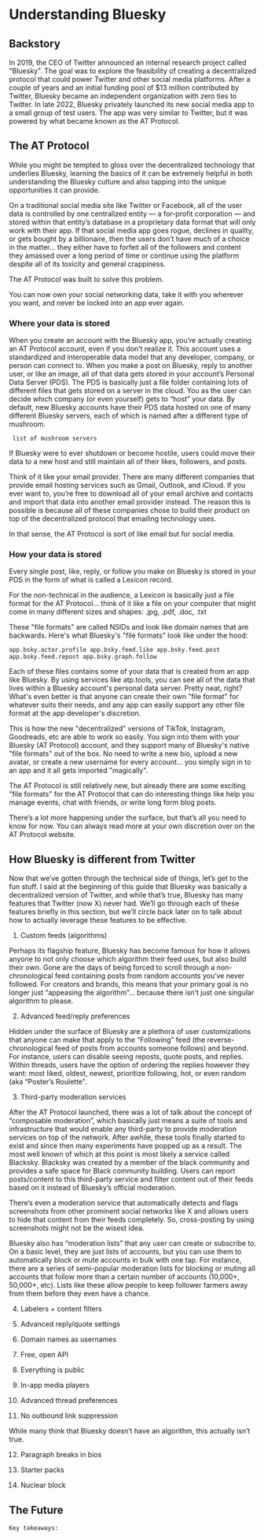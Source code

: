 # Understanding Bluesky

## Backstory

In 2019, the CEO of Twitter announced an internal research project called "Bluesky". The goal was to explore the feasibility of creating a decentralized protocol that could power Twitter and other social media platforms. After a couple of years and an initial funding pool of $13 million contributed by Twitter, Bluesky became an independent organization with zero ties to Twitter. In late 2022, Bluesky privately launched its new social media app to a small group of test users. The app was very similar to Twitter, but it was powered by what became known as the AT Protocol.

## The AT Protocol

While you might be tempted to gloss over the decentralized technology that underlies Bluesky, learning the basics of it can be extremely helpful in both understanding the Bluesky culture and also tapping into the unique opportunities it can provide.

On a traditional social media site like Twitter or Facebook, all of the user data is controlled by one centralized entity — a for-profit corporation — and stored within that entity’s database in a proprietary data format that will only work with their app. If that social media app goes rogue, declines in quality, or gets bought by a billionaire, then the users don’t have much of a choice in the matter... they either have to forfeit all of the followers and content they amassed over a long period of time or continue using the platform despite all of its toxicity and general crappiness.

The AT Protocol was built to solve this problem. 

You can now own your social networking data, take it with you wherever you want, and never be locked into an app ever again.

### Where your data is stored

When you create an account with the Bluesky app, you’re actually creating an AT Protocol account, even if you don’t realize it. This account uses a standardized and interoperable data model that any developer, company, or person can connect to. When you make a post on Bluesky, reply to another user, or like an image, all of that data gets stored in your account’s Personal Data Server (PDS). The PDS is basically just a file folder containing lots of different files that gets stored on a server in the cloud. You as the user can decide which company (or even yourself) gets to “host” your data. By default, new Bluesky accounts have their PDS data hosted on one of many different Bluesky servers, each of which is named after a different type of mushroom.

`` 
list of mushroom servers
``

If Bluesky were to ever shutdown or become hostile, users could move their data to a new host and still maintain all of their likes, followers, and posts. 

Think of it like your email provider. There are many different companies that provide email hosting services such as Gmail, Outlook, and iCloud. If you ever want to, you’re free to download all of your email archive and contacts and import that data into another email provider instead. The reason this is possible is because all of these companies chose to build their product on top of the decentralized protocol that emailing technology uses.

In that sense, the AT Protocol is sort of like email but for social media.

### How your data is stored

Every single post, like, reply, or follow you make on Bluesky is stored in your PDS in the form of what is called a Lexicon record.

For the non-technical in the audience, a Lexicon is basically just a file format for the AT Protocol... think of it like a file on your computer that might come in many different sizes and shapes: .jpg, .pdf, .doc, .txt

These "file formats" are called NSIDs and look like domain names that are backwards. Here's what Bluesky's "file formats" look like under the hood:

``
app.bsky.actor.profile
app.bsky.feed.like
app.bsky.feed.post
app.bsky.feed.repost
app.bsky.graph.follow
``

Each of these files contains some of your data that is created from an app like Bluesky. By using services like atp.tools, you can see all of the data that lives within a Bluesky account's personal data server. Pretty neat, right? What's even better is that anyone can create their own "file format" for whatever suits their needs, and any app can easily support any other file format at the app developer's discretion.

This is how the new "decentralized" versions of TikTok, Instagram, Goodreads, etc are able to work so easily. You sign into them with your Bluesky (AT Protocol) account, and they support many of Bluesky's native "file formats" out of the box. No need to write a new bio, upload a new avatar, or create a new username for every account... you simply sign in to an app and it all gets imported "magically".

The AT Protocol is still relatively new, but already there are some exciting "file formats" for the AT Protocol that can do interesting things like help you manage events, chat with friends, or write long form blog posts.

There’s a lot more happening under the surface, but that’s all you need to know for now. You can always read more at your own discretion over on the AT Protocol website.

## How Bluesky is different from Twitter 

Now that we’ve gotten through the technical side of things, let’s get to the fun stuff. I said at the beginning of this guide that Bluesky was basically a decentralized version of Twitter, and while that’s true, Bluesky has many features that Twitter (now X) never had. We’ll go through each of these features briefly in this section, but we’ll circle back later on to talk about how to actually leverage these features to be effective.

1. Custom feeds (algorithms)

Perhaps its flagship feature, Bluesky has become famous for how it allows anyone to not only choose which algorithm their feed uses, but also build their own. Gone are the days of being forced to scroll through a non-chronological feed containing posts from random accounts you’ve never followed. For creators and brands, this means that your primary goal is no longer just “appeasing the algorithm”… because there isn’t just one singular algorithm to please.

2. Advanced feed/reply preferences

Hidden under the surface of Bluesky are a plethora of user customizations that anyone can make that apply to the “Following” feed (the reverse-chronological feed of posts from accounts someone follows) and beyond. For instance, users can disable seeing reposts, quote posts, and replies. Within threads, users have the option of ordering the replies however they want: most liked, oldest, newest, prioritize following, hot, or even random (aka “Poster’s Roulette”. 

3. Third-party moderation services

After the AT Protocol launched, there was a lot of talk about the concept of “composable moderation”, which basically just means a suite of tools and infrastructure that would enable any third-party to provide moderation services on top of the network. After awhile, these tools finally started to exist and since then many experiments have popped up as a result. The most well known of which at this point is most likely a service called Blacksky. Blacksky was created by a member of the black community and provides a safe space for Black community building. Users can report posts/content to this third-party service and filter content out of their feeds based on it instead of Bluesky’s official moderation.

There’s even a moderation service that automatically detects and flags screenshots from other prominent social networks like X and allows users to hide that content from their feeds completely. So, cross-posting by using screenshots might not be the wisest idea.

Bluesky also has “moderation lists” that any user can create or subscribe to. On a basic level, they are just lists of accounts, but you can use them to automatically block or mute accounts in bulk with one tap. For instance, there are a series of semi-popular moderation lists for blocking or muting all accounts that follow more than a certain number of accounts (10,000+, 50,000+, etc). Lists like these allow people to keep follower farmers away from them before they even have a chance.

4. Labelers + content filters

 

5. Advanced reply/quote settings

6. Domain names as usernames

7. Free, open API

8. Everything is public

9. In-app media players

10. Advanced thread preferences

11. No outbound link suppression

While many think that Bluesky doesn’t have an algorithm, this actually isn’t true. 

12. Paragraph breaks in bios

13. Starter packs

14. Nuclear block


## The Future

``
Key takeaways:
``
